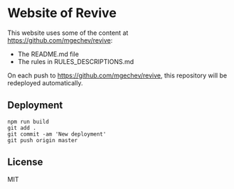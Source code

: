 # Website of Revive

This website uses some of the content at https://github.com/mgechev/revive:

- The README.md file
- The rules in RULES_DESCRIPTIONS.md

On each push to https://github.com/mgechev/revive, this repository will be redeployed automatically.

## Deployment

```
npm run build
git add .
git commit -am 'New deployment'
git push origin master
```

## License

MIT

